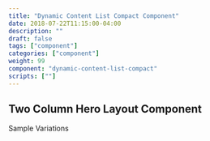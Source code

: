 ```yaml
---
title: "Dynamic Content List Compact Component"
date: 2018-07-22T11:15:00-04:00
description: ""
draft: false
tags: ["component"]
categories: ["component"]
weight: 99
component: "dynamic-content-list-compact"
scripts: [""]
---
```


## Two Column Hero Layout Component

Sample Variations
